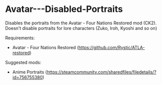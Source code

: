 # Avatar---Disabled-Portraits
Disables the portraits from the Avatar - Four Nations Restored mod (CK2). Doesn't disable portraits for lore characters (Zuko, Iroh, Kyoshi and so on)

Requirements:

- Avatar - Four Nations Restored (https://github.com/Rystic/ATLA-restored)

Suggested mods:

- Anime Portraits (https://steamcommunity.com/sharedfiles/filedetails/?id=756755380)
